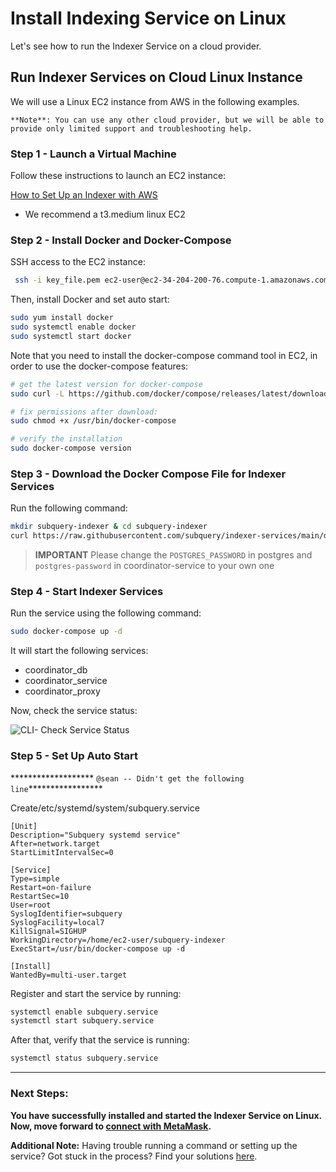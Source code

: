 # Install Indexing Service on Linux

Let's see how to run the Indexer Service on a cloud provider. 

## **Run Indexer Services on Cloud Linux Instance**

We will use a Linux EC2 instance from AWS in the following examples. 

```
**Note**: You can use any other cloud provider, but we will be able to provide only limited support and troubleshooting help.
```


### **Step 1 - Launch a Virtual Machine**

Follow these instructions to launch an EC2 instance:

[How to Set Up an Indexer with AWS](../indexers/set-up-indexer-aws.md) 

- We recommend a t3.medium linux EC2

### **Step 2 - Install Docker and Docker-Compose**

SSH access to the EC2 instance:

```bash
 ssh -i key_file.pem ec2-user@ec2-34-204-200-76.compute-1.amazonaws.com
```

Then, install Docker and set auto start:

```bash
sudo yum install docker
sudo systemctl enable docker
sudo systemctl start docker
```

Note that you need to install the docker-compose command tool in EC2, in order to use the docker-compose features:

```bash
# get the latest version for docker-compose
sudo curl -L https://github.com/docker/compose/releases/latest/download/docker-compose-$(uname -s)-$(uname -m) -o /usr/bin/docker-compose

# fix permissions after download:
sudo chmod +x /usr/bin/docker-compose

# verify the installation
sudo docker-compose version
```

### **Step 3 - Download the Docker Compose File for Indexer Services**

Run the following command:

```bash
mkdir subquery-indexer & cd subquery-indexer
curl https://raw.githubusercontent.com/subquery/indexer-services/main/docker-compose.yml -o docker-compose.yml
```

> **IMPORTANT**
> Please change the `POSTGRES_PASSWORD` in postgres and `postgres-password` in coordinator-service to your own one

### **Step 4 - Start Indexer Services**

Run the service using the following command:

```bash
sudo docker-compose up -d
```

It will start the following services:

- coordinator_db
- coordinator_service
- coordinator_proxy

Now, check the service status: <br />

![CLI- Check Service Status](/assets/img/cli_servicestatuss_install_on_linux.png)

### Step 5 - Set Up Auto Start


******************* `@sean -- Didn't get the following line`*****************

Create/etc/systemd/system/subquery.service

```
[Unit]
Description="Subquery systemd service"
After=network.target
StartLimitIntervalSec=0

[Service]
Type=simple
Restart=on-failure
RestartSec=10
User=root
SyslogIdentifier=subquery
SyslogFacility=local7
KillSignal=SIGHUP
WorkingDirectory=/home/ec2-user/subquery-indexer
ExecStart=/usr/bin/docker-compose up -d

[Install]
WantedBy=multi-user.target
```

Register and start the service by running:

```bash
systemctl enable subquery.service
systemctl start subquery.service
```

After that, verify that the service is running:

```bash
systemctl status subquery.service
```

---

### **Next Steps:**

**You have successfully installed and started the Indexer Service on Linux. Now, move forward to [connect with MetaMask](../metamask/connect-metamask.md).** 


**Additional Note:**
Having trouble running a command or setting up the service? Got stuck in the process? Find your solutions [here](../indexers/troubleshooting-indexers.md).
